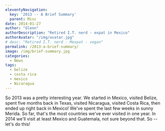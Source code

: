 ```yaml
---
eleventyNavigation:
  key: '2013 -- A Brief Summary'
  parent: Misc
date: 2014-01-27
author: "Glenn"
authorDescription: "Retired I.T. nerd - expat in Mexico"
authorAvatar: "/img/avatar.jpg"
# desc: "Retired I.T. nerd - Mexpat - vegan"
permalink: /2013-a-brief-summary/
image: /img/brief-summary.jpg
categories:
  - News
tags:
  - belize
  - costa rica
  - mexico
  - Nicaragua
---
```

So 2013 was a pretty interesting year. We started in Mexico, visited Belize, spent five months back in Texas, visited Nicaragua, visited Costa Rica, then ended up right back in Mexico! We've spent the last few weeks in sunny Merida. So far, that's the most countries we've ever visited in one year. In 2014 we'll visit at least Mexico and Guatemala, not sure beyond that. So -- let's do this!
